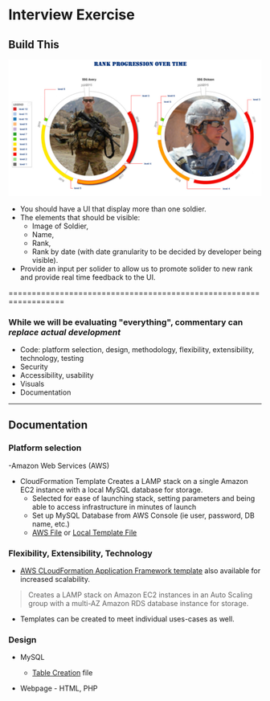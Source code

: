 # Interview Exercise

## Build This

![Military Personnel](assets/interview_exercise.png)

- You should have a UI that display more than one soldier.
- The elements that should be visible:
  - Image of Soldier,
  - Name,
  - Rank,
  - Rank by date (with date granularity to be decided by developer being visible).
- Provide an input per solider to allow us to promote solider to new rank and provide real time feedback to the UI.

==================================================================

### While we will be evaluating "everything", commentary can *replace actual development*

- Code:  platform selection, design, methodology, flexibility, extensibility, technology, testing
- Security
- Accessibility, usability
- Visuals
- Documentation

---

## Documentation

### Platform selection

-Amazon Web Services (AWS)

- CloudFormation Template Creates a LAMP stack on a single Amazon EC2 instance with a local MySQL database for storage.
  - Selected for ease of launching stack, setting parameters and being able to access infrastructure in minutes of launch
  - Set up MySQL Database from AWS Console (ie user, password, DB name, etc.)
  - [AWS File](https://s3.amazonaws.com/cloudformation-templates-us-east-1/LAMP_Single_Instance.template) or [Local Template File](LAMP_Single_Instance.template)
  
### Flexibility, Extensibility, Technology

- [AWS CLoudFormation Application Framework template](https://docs.aws.amazon.com/AWSCloudFormation/latest/UserGuide/sample-templates-appframeworks-us-east-1.html) also available for increased scalability.

>Creates a LAMP stack on Amazon EC2 instances in an Auto Scaling group with a multi-AZ Amazon RDS database instance for storage.

- Templates can be created to meet individual uses-cases as well.

### Design

- MySQL

  - [Table Creation](tableCreation.sql) file

- Webpage - HTML, PHP
